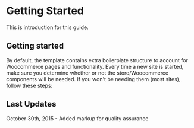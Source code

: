 # Getting Started
This is introduction for this guide.

## Getting started

By default, the template contains extra boilerplate structure to account for Woocommerce pages and functionality. Every time a new site is started, make sure you determine whether or not the store/Woocommerce components will be needed. If you won't be needing them (most sites), follow these steps:

## Last Updates

October 30th, 2015 - Added markup for quality assurance